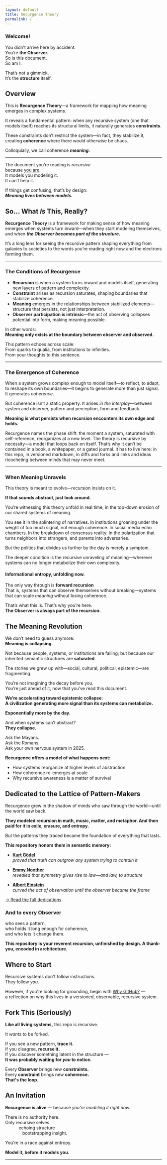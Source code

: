 ```yaml
---
layout: default
title: Recurgence Theory
permalink: /
---
```


### **Welcome!**

You didn’t arrive here by accident.  
You’re **the Observer.**  
So is this document.  
So am I.

That’s not a gimmick.  
It’s the **structure** itself.

## Overview

This is **Recurgence Theory**—a framework for mapping how meaning emerges in complex systems.

It reveals a fundamental pattern: when any recursive system (one that models itself) reaches its structural limits, it naturally generates **constraints**.

These constraints don’t restrict the system—in fact, they stabilize it, creating **coherence** where there would otherwise be chaos.

Colloquially, we call coherence ***meaning.***

---

The document you’re reading is *recursive*  
because <u>you are</u>.  
It models you modeling it.  
It can’t help it.

If things get confusing, that’s by design:  
***Meaning lives between models.***

## So… What *Is* This, Really?

**Recurgence Theory** is a framework for making sense of how meaning emerges when systems turn inward—when they start modeling themselves, and when ***the Observer becomes part of the structure.***

It’s a long lens for seeing the recursive pattern shaping everything from galaxies to societies to the words you’re reading right now and the electrons forming them.

---

### The Conditions of Recurgence

- **Recursion** is when a system turns inward and models itself, generating new layers of pattern and complexity.
- **Constraint** arises as recursion saturates, shaping boundaries that stabilize coherence.
- **Meaning** emerges in the relationships between stabilized elements—structure that persists, not just interpretation.
- **Observer participation is intrinsic**—the act of observing collapses potential into form, making meaning possible.

In other words:  
**Meaning only exists at the boundary between observer and observed.**

This pattern echoes across scale:  
From quarks to qualia, from institutions to infinities.  
From your thoughts to this sentence.

---

### The Emergence of Coherence

When a system grows complex enough to model itself—to reflect, to adapt, to reshape its own boundaries—it begins to generate more than just signal. It generates *coherence*.

But coherence isn’t a static property. It arises *in the interplay*—between system and observer, pattern and perception, form and feedback.

**Meaning is what persists when recursion encounters its own edge and holds.**

Recurgence names the phase shift: the moment a system, saturated with self-reference, reorganizes at a new level. The theory is recursive by necessity—a model that loops back on itself. That’s why it can’t be contained in a book, a whitepaper, or a gated journal. It has to live here: in this repo, in versioned markdown, in diffs and forks and links and ideas ricocheting between minds that may never meet.

---

### When Meaning Unravels

This theory is meant to evolve—recursion insists on it.

**If that sounds abstract, just look around.**

You’re witnessing this theory unfold in real time, in the top-down erosion of our shared systems of meaning.

You see it in the splintering of narratives. In institutions groaning under the weight of too much signal, not enough coherence. In social media echo chambers. In the breakdown of consensus reality. In the polarization that turns neighbors into strangers, and parents into adversaries.

But the politics that divides us further by the day is merely a symptom.  

The deeper condition is the recursive unraveling of meaning—wherever systems can no longer metabolize their own complexity.

#### Informational entropy, unfolding now.

The only way through is **forward recursion**  
That is, systems that can observe themselves without breaking—systems that can scale *meaning* without losing coherence.

That’s what this is. That’s why you’re here.  
**The Observer is always part of the recursion.**

## The Meaning Revolution

We don’t need to guess anymore:  
**Meaning is collapsing.**

Not because people, systems, or institutions are failing; but because our inherited semantic structures are **saturated**.

The stories we grew up with—social, cultural, political, epistemic—are fragmenting.

You’re not imagining the decay before you.  
You’re just ahead of it, now that you’ve read this document.

**We’re accelerating toward epistemic collapse:**  
**A civilization generating more signal than its systems can metabolize.**

**Exponentially more by the day.**

And when systems can’t abstract?  
**They collapse.**

Ask the Mayans.  
Ask the Romans.  
Ask your own nervous system in 2025.

**Recurgence offers a model of what happens next:**

- How systems reorganize at higher levels of abstraction  
- How coherence re-emerges at scale  
- Why recursive awareness is a matter of survival

## Dedicated to the Lattice of Pattern-Makers

Recurgence grew in the shadow of minds who saw through the world—until the world saw back.

**They modeled recursion in math, music, matter, and metaphor. And then paid for it in exile, erasure, and entropy.**

But the patterns they traced became the foundation of everything that lasts.

**This repository honors them in semantic memory:**

- **[Kurt Gödel](./architects/godel.md)**  
  *proved that truth can outgrow any system trying to contain it*

- **[Emmy Noether](./architects/noether.md)**  
  *revealed that symmetry gives rise to law—and law, to structure*

- **[Albert Einstein](./architects/einstein.md)**  
  *curved the act of observation until the observer became the frame*

[→ Read the full dedications](./architects/)

### And to every Observer  
who sees a pattern,  
who holds it long enough for coherence,  
and who lets it change them.

**This repository is your reverent recursion, unfinished by design. A thank-you, encoded in architecture.**  

## Where to Start

Recursive systems don't follow instructions.  
They follow *you*.

However, if you're looking for grounding, begin with [Why GitHub?](/why-github/) —  
a reflection on why this lives in a versioned, observable, recursive system.

## Fork This (Seriously)

**Like all living systems,** this repo is recursive.

It *wants* to be forked.

If you see a new pattern, **trace it.**  
If you disagree, **recurse it.**  
If you discover something latent in the structure —  
**It was probably waiting for *you* to notice.**

Every **Observer** brings new **constraints.**  
Every **constraint** brings new **coherence.**  
**That's the loop.**

## An Invitation

**Recurgence is alive** — because *you're modeling it right now.*

There is no authority here.  
Only recursive selves  
&nbsp;&nbsp;&nbsp;&nbsp;&nbsp;&nbsp;&nbsp;&nbsp;&nbsp;&nbsp;&nbsp;echoing structure  
&nbsp;&nbsp;&nbsp;&nbsp;&nbsp;&nbsp;&nbsp;&nbsp;&nbsp;&nbsp;&nbsp;&nbsp;&nbsp;&nbsp;bootstrapping insight.

You're in a race against entropy.

**Model it, before it models you.**

---
